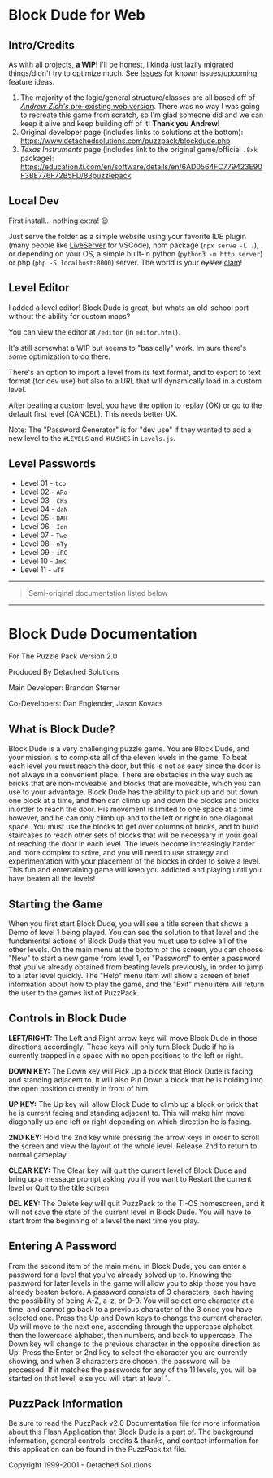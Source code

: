 # Block Dude for Web

## Intro/Credits

As with all projects, **a WIP**! I'll be honest, I kinda just lazily migrated things/didn't try to optimize much. See [Issues](https://github.com/ibrokemycomputer/blockdude/issues) for known issues/upcoming feature ideas.

1. The majority of the logic/general structure/classes are all based off of [_Andrew Zich's_ pre-existing web version](https://azich.org/blockdude/). There was no way I was going to recreate this game from scratch, so I'm glad someone did and we can keep it alive and keep building off of it! **Thank you Andrew!**
2. Original developer page (includes links to solutions at the bottom): https://www.detachedsolutions.com/puzzpack/blockdude.php
3. _Texas Instruments_ page (includes link to the original game/official `.8xk` package): https://education.ti.com/en/software/details/en/6AD0564FC779423E90F3BE776F72B5FD/83puzzlepack

## Local Dev

First install... nothing extra! 😉

Just serve the folder as a simple website using your favorite IDE plugin (many people like [LiveServer](https://marketplace.visualstudio.com/items?itemName=ritwickdey.LiveServer) for VSCode), npm package (`npx serve -L .`), or depending on your OS, a simple built-in python (`python3 -m http.server`) or php (`php -S localhost:8000`) server. The world is your ~~oyster~~ [clam](https://www.youtube.com/watch?v=2lwlllR58y0)!

## Level Editor

I added a level editor! Block Dude is great, but whats an old-school port without the ability for custom maps?

You can view the editor at `/editor` (in `editor.html`).

It's still somewhat a WIP but seems to "basically" work. Im sure there's some optimization to do there. 

There's an option to import a level from its text format, and to export to text format (for dev use) but also to a URL that will dynamically load in a custom level.

After beating a custom level, you have the option to replay (OK) or go to the default first level (CANCEL). This needs better UX.

Note: The "Password Generator" is for "dev use" if they wanted to add a new level to the `#LEVELS` and `#HASHES` in `Levels.js`.

## Level Passwords

- Level 01 - `tcp`
- Level 02 - `ARo`
- Level 03 - `CKs`
- Level 04 - `daN`
- Level 05 - `BAH`
- Level 06 - `Ion`
- Level 07 - `Twe`
- Level 08 - `nTy`
- Level 09 - `iRC`
- Level 10 - `JmK`
- Level 11 - `wTF`

---

> Semi-original documentation listed below

---

Block Dude Documentation
========================

For The Puzzle Pack Version 2.0

Produced By Detached Solutions

Main Developer: Brandon Sterner

Co-Developers: Dan Englender, Jason Kovacs


What is Block Dude?
-------------------
Block Dude is a very challenging puzzle game. You are Block Dude, and your mission is to complete all of the eleven levels in the game. To beat each level you must reach the door, but this is not as easy since the door is not always in a convenient place. There are obstacles in the way such as bricks that are non-moveable and blocks that are moveable, which you can use to your advantage. Block Dude has the ability to pick up and put down one block at a time, and then can climb up and down the blocks and bricks in order to reach the door. His movement is limited to one space at a time however, and he can only climb up and to the left or right in one diagonal space. You must use the blocks to get over columns of bricks, and to build staircases to reach other sets of blocks that will be necessary in your goal of reaching the door in each level. The levels become increasingly harder and more complex to solve, and you will need to use strategy and experimentation with your placement of the blocks in order to solve a level. This fun and entertaining game will keep you addicted and playing until you have beaten all the levels!


Starting the Game
-----------------
When you first start Block Dude, you will see a title screen that shows a Demo of level 1 being played. You can see the solution to that level and the fundamental actions of Block Dude that you must use to solve all of the other levels. On the main menu at the bottom of the screen, you can choose "New" to start a new game from level 1, or "Password" to enter a password that you've already obtained from beating levels previously, in order to jump to a later level quickly. The "Help" menu item will show a screen of brief information about how to play the game, and the "Exit" menu item will return the user to the games list of PuzzPack.


Controls in Block Dude
----------------------
**LEFT/RIGHT:** The Left and Right arrow keys will move Block Dude in those directions accordingly. These keys will only turn Block Dude if he is currently trapped in a space with no open positions to the left or right.

**DOWN KEY:** The Down key will Pick Up a block that Block Dude is facing and standing adjacent to. It will also Put Down a block that he is holding into the open position currently in front of him.

**UP KEY:** The Up key will allow Block Dude to climb up a block or brick that he is current facing and standing adjacent to. This will make him move diagonally up and left or right depending on which direction he is facing.

**2ND KEY:** Hold the 2nd key while pressing the arrow keys in order to scroll the screen and view the layout of the whole level. Release 2nd to return to normal gameplay.

**CLEAR KEY:** The Clear key will quit the current level of Block Dude and bring up a message prompt asking you if you want to Restart the current level or Quit to the title screen.

**DEL KEY:** The Delete key will quit PuzzPack to the TI-OS homescreen, and it will not save the state of the current level in Block Dude. You will have to start from the beginning of a level the next time you play.


Entering A Password
-------------------
From the second item of the main menu in Block Dude, you can enter a password for a level that you've already solved up to. Knowing the password for later levels in the game will allow you to skip those you have already beaten before. A password consists of 3 characters, each having the possibility of being A-Z, a-z, or 0-9. You will select one character at a time, and cannot go back to a previous character of the 3 once you have selected one. Press the Up and Down keys to change the current character. Up will move to the next one, ascending through the uppercase alphabet, then the lowercase alphabet, then numbers, and back to uppercase. The Down key will change to the previous character in the opposite direction as Up. Press the Enter or 2nd key to select the character you are currently showing, and when 3 characters are chosen, the password will be processed. If it matches the passwords for any of the 11 levels, you will be started on that level, else you will start at level 1.

PuzzPack Information
--------------------
Be sure to read the PuzzPack v2.0 Documentation file for more information about this Flash Application that Block Dude is a part of. The background information, general controls, credits & thanks, and contact information for this application can be found in the PuzzPack.txt file.

Copyright 1999-2001 - Detached Solutions
